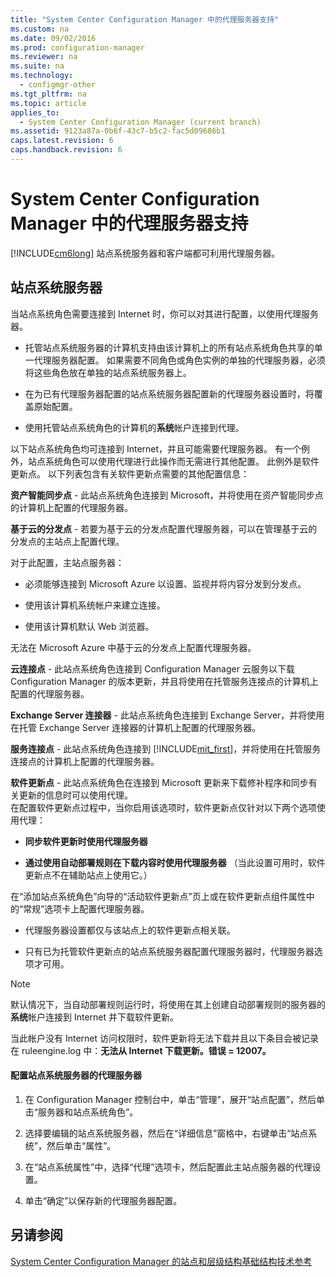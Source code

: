 ```yaml
---
title: "System Center Configuration Manager 中的代理服务器支持"
ms.custom: na
ms.date: 09/02/2016
ms.prod: configuration-manager
ms.reviewer: na
ms.suite: na
ms.technology: 
  - configmgr-other
ms.tgt_pltfrm: na
ms.topic: article
applies_to: 
  - System Center Configuration Manager (current branch)
ms.assetid: 9123a87a-0b6f-43c7-b5c2-fac5d09686b1
caps.latest.revision: 6
caps.handback.revision: 6
---
```

# System Center Configuration Manager 中的代理服务器支持
[!INCLUDE[cm6long](../LocTest/includes/cm6long_md.md)] 站点系统服务器和客户端都可利用代理服务器。  
  
## 站点系统服务器  
 当站点系统角色需要连接到 Internet 时，你可以对其进行配置，以使用代理服务器。  
  
-   托管站点系统服务器的计算机支持由该计算机上的所有站点系统角色共享的单一代理服务器配置。 如果需要不同角色或角色实例的单独的代理服务器，必须将这些角色放在单独的站点系统服务器上。  
  
-   在为已有代理服务器配置的站点系统服务器配置新的代理服务器设置时，将覆盖原始配置。  
  
-   使用托管站点系统角色的计算机的**系统**帐户连接到代理。  
  
 以下站点系统角色均可连接到 Internet，并且可能需要代理服务器。  有一个例外，站点系统角色可以使用代理进行此操作而无需进行其他配置。 此例外是软件更新点。 以下列表包含有关软件更新点需要的其他配置信息：  
  
 **资产智能同步点** - 此站点系统角色连接到 Microsoft，并将使用在资产智能同步点的计算机上配置的代理服务器。  
  
 **基于云的分发点** - 若要为基于云的分发点配置代理服务器，可以在管理基于云的分发点的主站点上配置代理。  
  
 对于此配置，主站点服务器：  
  
-   必须能够连接到 Microsoft Azure 以设置、监视并将内容分发到分发点。  
  
-   使用该计算机系统帐户来建立连接。  
  
-   使用该计算机默认 Web 浏览器。  
  
 无法在 Microsoft Azure 中基于云的分发点上配置代理服务器。  
  
 **云连接点** - 此站点系统角色连接到 Configuration Manager 云服务以下载 Configuration Manager 的版本更新，并且将使用在托管服务连接点的计算机上配置的代理服务器。  
  
 **Exchange Server 连接器** - 此站点系统角色连接到 Exchange Server，并将使用在托管 Exchange Server 连接器的计算机上配置的代理服务器。  
  
 **服务连接点** - 此站点系统角色连接到 [!INCLUDE[mit_first](../LocTest/includes/mit_first_md.md)]，并将使用在托管服务连接点的计算机上配置的代理服务器。  
  
 **软件更新点** - 此站点系统角色在连接到 Microsoft 更新来下载修补程序和同步有关更新的信息时可以使用代理。   
在配置软件更新点过程中，当你启用该选项时，软件更新点仅针对以下两个选项使用代理：  
  
-   **同步软件更新时使用代理服务器**  
  
-   **通过使用自动部署规则在下载内容时使用代理服务器** （当此设置可用时，软件更新点不在辅助站点上使用它。）  
  
 在“添加站点系统角色”向导的“活动软件更新点”页上或在软件更新点组件属性中的“常规”选项卡上配置代理服务器。  
  
-   代理服务器设置都仅与该站点上的软件更新点相关联。  
  
-   只有已为托管软件更新点的站点系统服务器配置代理服务器时，代理服务器选项才可用。  
  
> [!NOTE]  
>  默认情况下，当自动部署规则运行时，将使用在其上创建自动部署规则的服务器的**系统**帐户连接到 Internet 并下载软件更新。  
>   
>  当此帐户没有 Internet 访问权限时，软件更新将无法下载并且以下条目会被记录在 ruleengine.log 中：**无法从 Internet 下载更新。错误 = 12007。**  
  
#### 配置站点系统服务器的代理服务器  
  
1.  在 Configuration Manager 控制台中，单击“管理”，展开“站点配置”，然后单击“服务器和站点系统角色”。  
  
2.  选择要编辑的站点系统服务器，然后在“详细信息”窗格中，右键单击“站点系统”，然后单击“属性”。  
  
3.  在“站点系统属性”中，选择“代理”选项卡，然后配置此主站点服务器的代理设置。  
  
4.  单击“确定”以保存新的代理服务器配置。  
  
## 另请参阅  
 [System Center Configuration Manager 的站点和层级结构基础结构技术参考](../LocTest/Site-and-hierarchy-infrastructure-technical-reference-for-System-Center-Configuration-Manager.md)